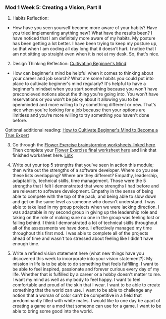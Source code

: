 ### Mod 1 Week 5: Creating a Vision, Part II <a name="week-5"></a>
1. Habits Reflection:
* How have you seen yourself become more aware of your habits? Have you tried implementing anything new? What have the results been? I have noticed that I am definitely more aware of my habits. My posture has been getting a lot better. I have been trying to keep my posture up, so that when I am coding all day long that it doesn't hurt. I notice that I am not sitting up straight even when it is not at my desk. So, that's nice.

2. Design Thinking Reflection: [Cultivating Beginner's Mind](https://mindfulambition.net/beginners-mind/)

* How can beginner's mind be helpful when it comes to thinking about your career and job search? What are some habits you could put into place to cultivate beginner's mind regularly?
It's helpful to have a beginner's mindset when you start something because you won't have preconcieved notions about the thing you're going into. You won't have reservations or you won't be picky about it allowing you to be openminded and more willing to try something different or new. That's nice when you're looking for a job because then your options are limitless and you're more willing to try something you haven't done before.

Optional additional reading: [How to Cultivate Beginner's Mind to Become a True Expert](https://medium.com/better-humans/how-to-cultivate-beginners-mind-to-become-a-true-expert-b2e82953318d)

3. Go through the [Flower Exercise brainstorming worksheets linked here](https://docs.google.com/document/d/1pLe95AA3y8rxnU-MDnyAVeoqWCxE9__KMDhmPgcd_7c/edit?usp=sharing). Then complete your [Flower Exercise final worksheet here](https://docs.google.com/document/d/1ETSoRT-BxMH-cTWzbk1inRESmYHGnpbz0DgBHgmAJ-4/edit?usp=sharing) and link that finished worksheet here. [Link](https://docs.google.com/document/d/1uEEpZlz7PssMUgS9ggAX60K1ayp6668oYOWzD1LwbOA/edit)

4. Write out your top 5 strengths that you've seen in action this module; then write out the strengths of a software developer. Where do you see these lists overlapping? Where are they different? Empathy, leadership, adaptability, technical skills, time management. Those were the 5 strengths that I felt I demonstrated that were strengths I had before and are relevant to software development. Empathy in the sense of being able to compete with the top of the pack, and being able to slow down and get on the same level as someone who doesn't understand. I was able to take lead in my group projects when we were lacking direction. I was adaptable in my second group in giving up the leadership role and taking on the role of making sure no one in the group was feeling lost or falling behind. I think I demonstrated a lot of technical skills throughout all of the assessments we have done. I effectively managed my time throughout this first mod. I was able to complete all of the projects ahead of time and wasn't too stressed about feeling like I didn't have enough time.

5. Write a refined vision statement here (what new things have you discovered this week to incorporate into your vision statement?): My mission in life is to be able to do something that feels fulfilling. I want to be able to feel inspired, passionate and forever curious every day of my life. Whether that is fulfilled by a career or a hobby doesn't matter to me. I want my mind as well as my body to feel happy. I want to feel comfortable and proud of the skin that I wear. I want to be able to create something that the world can use. I want to be able to challenge any notion that a woman of color can't be competitive in a field that predominantly filled with white males. I would like to one day be apart of creating a game or a mod that someone can use for a game. I want to be able to bring some good into the world.
